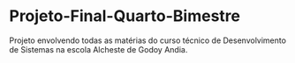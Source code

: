 # Projeto-Final-Quarto-Bimestre
Projeto envolvendo todas as matérias do curso técnico de Desenvolvimento de Sistemas na escola Alcheste de Godoy Andia.  
